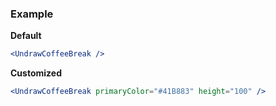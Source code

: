 ### Example

**Default**
```jsx
<UndrawCoffeeBreak />
```

**Customized**
```jsx
<UndrawCoffeeBreak primaryColor="#41B883" height="100" />
```
